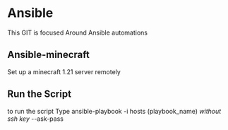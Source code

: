 # Ansible


This GIT is focused Around Ansible automations


## Ansible-minecraft
Set up a minecraft 1.21 server remotely

## Run the Script

 to run the script Type ansible-playbook -i hosts (playbook_name) *without ssh key* --ask-pass
